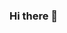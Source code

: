 ### Hi there 👋

<!--
**caratancy/caratancy** is a ✨ _special_ ✨ repository because its `README.md` (this file) appears on your GitHub profile.


-->
